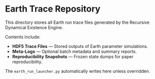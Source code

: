 # Earth Trace Repository

This directory stores all Earth run trace files generated by the Recursive Dynamical Existence Engine.

Contents include:

- **HDF5 Trace Files** — Stored outputs of Earth parameter simulations.
- **Meta-Logs** — Optional batch metadata and summary reports.
- **Reproducibility Snapshots** — Frozen state dumps for paper reproducibility.

The `earth_run_launcher.py` automatically writes here unless overridden.
